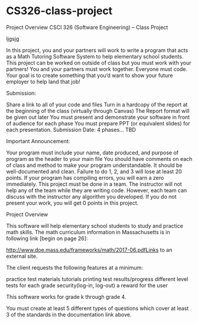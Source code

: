 # CS326-class-project

Project Overview
CSCI 326 (Software Engineering) – Class Project

ljgsjg

In this project, you and your partners will work to write a program that acts as a Math Tutoring Software System to help elementary school students. This project can be worked on outside of class but you must work with your partners! You and your partners must work together.  Everyone must code. Your goal is to create something that you’d want to show your future employer to help land that job!



Submission:

Share a link to all of your code and files
Turn in a hardcopy of the report at the beginning of the class (virtually through Canvas)
The Report format will be given out later
You must present and demonstrate your software in front of audience for each phase
You must prepare PPT (or equivalent slides) for each presentation.
Submission Date:  4 phases... TBD



Important Announcement:

Your program must include your name, date produced, and purpose of program as the header to your main file
You should have comments on each of class and method to make your program understandable. It should be well-documented and clean.
Failure to do 1, 2, and 3 will lose at least 20 points.
If your program has compiling errors, you will earn a zero immediately.
This project must be done in a team.
The instructor will not help any of the team while they are writing code. However, each team can discuss with the instructor any algorithm you developed.
If you do not present your work, you will get 0 points in this project.




Project Overview

This software will help elementary school students to study and practice math skills.  The math curriculum information in Massachusetts is in following link [begin on page 26]:

http://www.doe.mass.edu/frameworks/math/2017-06.pdfLinks to an external site.

The client requests the following features at a minimum:

practice test materials
tutorials
printing test results/progress
different level tests for each grade
security(log-in, log-out)
a reward for the user

This software works for grade k through grade 4.

You must create at least 5 different types of questions which cover at least 3 of the standards in the documentation link above. 